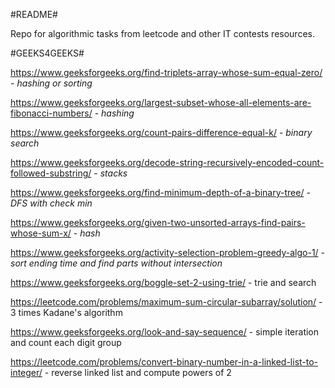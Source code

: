 #README#

Repo for algorithmic tasks from leetcode and other IT contests resources.

#GEEKS4GEEKS#

https://www.geeksforgeeks.org/find-triplets-array-whose-sum-equal-zero/ - *hashing or sorting*

https://www.geeksforgeeks.org/largest-subset-whose-all-elements-are-fibonacci-numbers/ - *hashing*

https://www.geeksforgeeks.org/count-pairs-difference-equal-k/ - *binary search*

https://www.geeksforgeeks.org/decode-string-recursively-encoded-count-followed-substring/ - *stacks*

https://www.geeksforgeeks.org/find-minimum-depth-of-a-binary-tree/ - *DFS with check min*

https://www.geeksforgeeks.org/given-two-unsorted-arrays-find-pairs-whose-sum-x/ - *hash*

https://www.geeksforgeeks.org/activity-selection-problem-greedy-algo-1/ - *sort ending time and find parts without intersection*

https://www.geeksforgeeks.org/boggle-set-2-using-trie/ - trie and search

https://leetcode.com/problems/maximum-sum-circular-subarray/solution/ - 3 times Kadane's algorithm

https://www.geeksforgeeks.org/look-and-say-sequence/ - simple iteration and count each digit group

https://leetcode.com/problems/convert-binary-number-in-a-linked-list-to-integer/  - reverse linked list and compute powers of 2